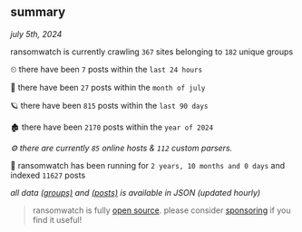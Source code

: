 
## summary
_july 5th, 2024_

ransomwatch is currently crawling `367` sites belonging to `182` unique groups

⏲ there have been `7` posts within the `last 24 hours`

🦈 there have been `27` posts within the `month of july`

🪐 there have been `815` posts within the `last 90 days`

🏚 there have been `2170` posts within the `year of 2024`

_⚙️ there are currently `85` online hosts & `112` custom parsers._

🦕 ransomwatch has been running for `2 years, 10 months and 0 days` and indexed `11627` posts

_all data  [(groups)](http://ransomwhat.telemetry.ltd/groups) and [(posts)](http://ransomwhat.telemetry.ltd/posts) is available in JSON (updated hourly)_

> ransomwatch is fully [open source](https://github.com/joshhighet/ransomwatch#ransomwatch--). please consider [sponsoring](https://github.com/sponsors/joshhighet) if you find it useful!
